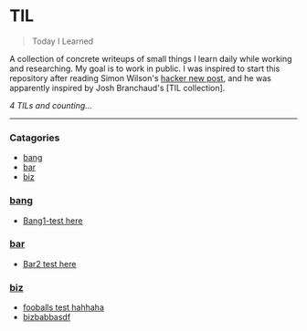 # TIL
> Today I Learned

A collection of concrete writeups of small things I learn daily while working
and researching. My goal is to work in public. I was inspired to start this
repository after reading Simon Wilson's [hacker new post][1], and he was
apparently inspired by Josh Branchaud's [TIL collection].

_4 TILs and counting..._

---

### Catagories

- [bang](#bang)
- [bar](#bar)
- [biz](#biz)

### [bang](#bang)
- [Bang1-test here](bang/bang1-test.md)

### [bar](#bar)
- [Bar2 test here](bar/bar2-test.md)

### [biz](#biz)
- [fooballs test hahhaha](biz/fooballs-test.md)
- [bizbabbasdf](biz/fooballs-test2.md)

[1]: https://simonwillison.net/2020/Apr/20/self-rewriting-readme/
[2]: https://github.com/jbranchaud/til
